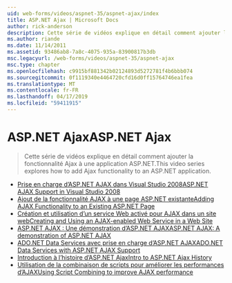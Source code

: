 ```yaml
---
uid: web-forms/videos/aspnet-35/aspnet-ajax/index
title: ASP.NET Ajax | Microsoft Docs
author: rick-anderson
description: Cette série de vidéos explique en détail comment ajouter la fonctionnalité Ajax à une application ASP.NET.
ms.author: riande
ms.date: 11/14/2011
ms.assetid: 93486ab8-7a8c-4075-935a-83900817b3db
msc.legacyurl: /web-forms/videos/aspnet-35/aspnet-ajax
msc.type: chapter
ms.openlocfilehash: c9915bf881342b02124893d5272781f4b6bbb074
ms.sourcegitcommit: 0f1119340e4464720cfd16d0ff15764746ea1fea
ms.translationtype: MT
ms.contentlocale: fr-FR
ms.lasthandoff: 04/17/2019
ms.locfileid: "59411915"
---
```

# <a name="aspnet-ajax"></a><span data-ttu-id="8b2af-103">ASP.NET Ajax</span><span class="sxs-lookup"><span data-stu-id="8b2af-103">ASP.NET Ajax</span></span>

> <span data-ttu-id="8b2af-104">Cette série de vidéos explique en détail comment ajouter la fonctionnalité Ajax à une application ASP.NET.</span><span class="sxs-lookup"><span data-stu-id="8b2af-104">This video series explores how to add Ajax functionality to an ASP.NET application.</span></span>


- [<span data-ttu-id="8b2af-105">Prise en charge d’ASP.NET AJAX dans Visual Studio 2008</span><span class="sxs-lookup"><span data-stu-id="8b2af-105">ASP.NET AJAX Support in Visual Studio 2008</span></span>](aspnet-ajax-support-in-visual-studio-2008.md)
- [<span data-ttu-id="8b2af-106">Ajout de la fonctionnalité AJAX à une page ASP.NET existante</span><span class="sxs-lookup"><span data-stu-id="8b2af-106">Adding AJAX Functionality to an Existing ASP.NET Page</span></span>](adding-ajax-functionality-to-an-existing-aspnet-page.md)
- [<span data-ttu-id="8b2af-107">Création et utilisation d’un service Web activé pour AJAX dans un site web</span><span class="sxs-lookup"><span data-stu-id="8b2af-107">Creating and Using an AJAX-enabled Web Service in a Web Site</span></span>](creating-and-using-an-ajax-enabled-web-service-in-a-web-site.md)
- [<span data-ttu-id="8b2af-108">ASP.NET AJAX : Une démonstration d’ASP.NET AJAX</span><span class="sxs-lookup"><span data-stu-id="8b2af-108">ASP.NET AJAX: A demonstration of ASP.NET AJAX</span></span>](aspnet-ajax-a-demonstration-of-aspnet-ajax.md)
- [<span data-ttu-id="8b2af-109">ADO.NET Data Services avec prise en charge d’ASP.NET AJAX</span><span class="sxs-lookup"><span data-stu-id="8b2af-109">ADO.NET Data Services with ASP.NET AJAX Support</span></span>](adonet-data-services-with-aspnet-ajax-support.md)
- [<span data-ttu-id="8b2af-110">Introduction à l’histoire d’ASP.NET Ajax</span><span class="sxs-lookup"><span data-stu-id="8b2af-110">Intro to ASP.NET Ajax History</span></span>](introduction-to-aspnet-ajax-history.md)
- [<span data-ttu-id="8b2af-111">Utilisation de la combinaison de scripts pour améliorer les performances d’AJAX</span><span class="sxs-lookup"><span data-stu-id="8b2af-111">Using Script Combining to improve AJAX performance</span></span>](using-script-combining-to-improve-ajax-performance.md)
